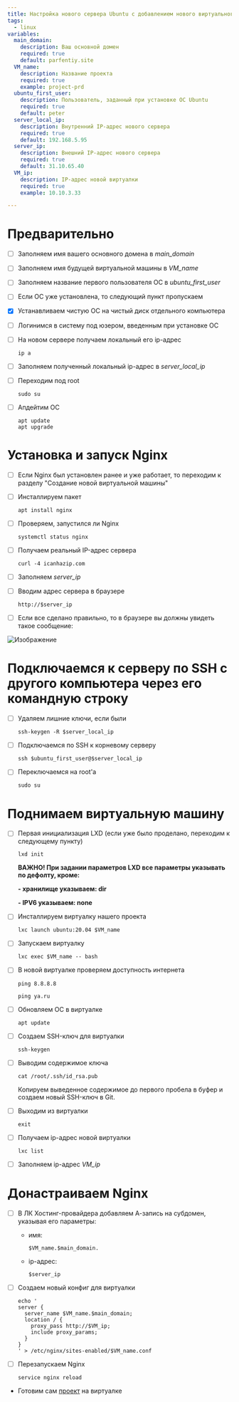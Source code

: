 ```yaml
---
title: Настройка нового сервера Ubuntu с добавлением нового виртуального контейнера для проекта
tags:
  - linux
variables:
  main_domain:
    description: Ваш основной домен
    required: true
    default: parfentiy.site
  VM_name:
    description: Название проекта
    required: true
    example: project-prd
  ubuntu_first_user:
    description: Пользователь, заданный при установке ОС Ubuntu
    required: true
    default: peter
  server_local_ip:
    description: Внутренний IP-адрес нового сервера
    required: true
    default: 192.168.5.95
  server_ip:
    description: Внешний IP-адрес нового сервера
    required: true
    default: 31.10.65.40
  VM_ip:
    description: IP-адрес новой виртуалки
    required: true
    example: 10.10.3.33

---
```


# Предварительно

- [ ] Заполняем имя вашего основного домена в <var>main_domain</var>
- [ ] Заполняем имя будущей виртуальной машины в <var>VM_name</var>
- [ ] Заполняем название первого пользователя ОС в <var>ubuntu_first_user</var>
- [ ] Если ОС уже установлена, то следующий пункт пропускаем
- [x] Устанавливаем чистую ОС на чистый диск отдельного компьютера
- [ ] Логинимся в систему под юзером, введенным при установке ОС
- [ ] На новом сервере получаем локальный его ip-адрес

  ```
  ip a
  ```
- [ ] Заполняем полученный локальный ip-адрес в <var>server_local_ip</var>

- [ ] Переходим под root

  ```
  sudo su
  ```

- [ ] Апдейтим ОС

  ```
  apt update
  apt upgrade
  ```

# Установка и запуск Nginx

- [ ] Если Nginx был установлен ранее и уже работает, то переходим к разделу "Создание новой виртуальной машины"
- [ ] Инсталлируем пакет

  ```
  apt install nginx
  ```

- [ ] Проверяем, запустился ли Nginx

  ```
  systemctl status nginx
  ```

- [ ] Получаем реальный IP-адрес сервера

  ```
  curl -4 icanhazip.com
  ```

- [ ] Заполняем <var>server_ip</var>

- [ ] Вводим адрес сервера в браузере

  ```
  http://$server_ip
  ```

- [ ] Если все сделано правильно, то в браузере вы должны увидеть такое сообщение:

![Изображение](https://howto.parfentiy.site/images/nginx_started.png "Это успех")

# Подключаемся к серверу по SSH с другого компьютера через его командную строку

- [ ] Удаляем лишние ключи, если были

  ```
  ssh-keygen -R $server_local_ip
  ```

- [ ] Подключаемся по SSH к корневому серверу

  ```
  ssh $ubuntu_first_user@$server_local_ip
  ```

- [ ] Переключаемся на root'a

  ```
  sudo su
  ```

# Поднимаем виртуальную машину

- [ ] Первая инициализация LXD (если уже было проделано, переходим к следующему пункту)

  ```
  lxd init
  ```
    __ВАЖНО! При задании параметров LXD все параметры указывать по дефолту, кроме:__

    __- хранилище указываем: dir__

    __- IPV6 указываем: none__

- [ ] Инсталлируем виртуалку нашего проекта

  ```
  lxc launch ubuntu:20.04 $VM_name
  ```

- [ ] Запускаем виртуалку

  ```
  lxc exec $VM_name -- bash
  ```

- [ ] В новой виртуалке проверяем доступность интернета

  ```
  ping 8.8.8.8
  ```
  ```
  ping ya.ru
  ```

- [ ] Обновляем ОС в виртуалке

  ```
  apt update
  ```

- [ ] Создаем SSH-ключ для виртуалки

  ```
  ssh-keygen
  ```
- [ ] Выводим содержимое ключа

  ```
  cat /root/.ssh/id_rsa.pub
  ```
  Копируем выведенное содержимое до первого пробела в буфер и создаем новый SSH-ключ в Git.
  
- [ ] Выходим из виртуалки

  ```
  exit
  ```

- [ ] Получаем ip-адрес новой виртуалки

  ```
  lxc list
  ```

- [ ] Заполняем ip-адрес <var>VM_ip</var>

# Донастраиваем Nginx 

- [ ] В ЛК Хостинг-провайдера добавляем А-запись на субдомен, указывая его параметры:
  - имя: 
    ```
    $VM_name.$main_domain.
    ```
  - ip-адрес: 
    ```
    $server_ip
    ```

- [ ] Создаем новый конфиг для виртуалки

  ```
  echo '
  server {
    server_name $VM_name.$main_domain;
    location / {
      proxy_pass http://$VM_ip;
      include proxy_params;
    }
  }
  ' > /etc/nginx/sites-enabled/$VM_name.conf
  ```

- [ ] Перезапускаем Nginx

  ```
  service nginx reload
  ```

- Готовим сам [проект](https://howto.parfentiy.site/howto.html?pth=howtos/prd-server.md) на виртуалке